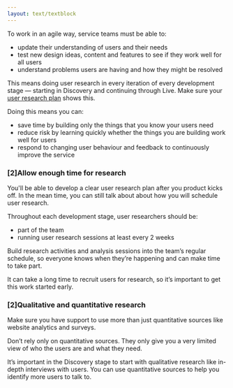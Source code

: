 ```yaml
---
layout: text/textblock
---
```


To work in an agile way, service teams must be able to:
- update their understanding of users and their needs
- test new design ideas, content and features to see if they work well for all users
- understand problems users are having and how they might be resolved

This means doing user research in every iteration of every development stage — starting in Discovery and continuing through Live. Make sure your [user research plan](/user-research/planning-user-research/) shows this.

Doing this means you can:
- save time by building only the things that you know your users need
- reduce risk by learning quickly whether the things you are building work well for users
- respond to changing user behaviour and feedback to continuously improve the service

### [2]Allow enough time for research
You'll be able to develop a clear user research plan after you product kicks off. In the mean time, you can still talk about about how you will schedule user research.

Throughout each development stage, user researchers should be:
- part of the team 
- running user research sessions at least every 2 weeks

Build research activities and analysis sessions into the team’s regular schedule, so everyone knows when they’re happening and can make time to take part.

It can take a long time to recruit users for research, so it’s important to get this work started early.

### [2]Qualitative and quantitative research

Make sure you have support to use more than just quantitative sources like website analytics and surveys.

Don’t rely only on quantitative sources. They only give you a very limited view of who the users are and what they need.

It’s important in the Discovery stage to start with qualitative research like in-depth interviews with users. You can use quantitative sources to help you identify more users to talk to.


